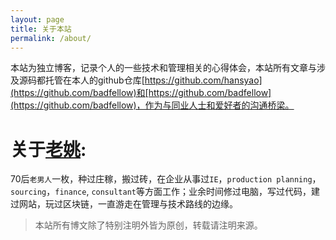 ```yaml
---
layout: page
title: 关于本站
permalink: /about/
---
```


本站为独立博客，记录个人的一些技术和管理相关的心得体会，本站所有文章与涉及源码都托管在本人的github仓库[https://github.com/hansyao](https://github.com/badfellow)和[https://github.com/badfellow](https://github.com/badfellow)，作为与同业人士和爱好者的沟通桥梁。

# 关于[老姚](https://hansyao.github.io):

70后`老男人`一枚，种过庄稼，搬过砖，在企业从事过`IE`，`production planning`，`sourcing`，`finance`, `consultant`等方面工作；业余时间修过电脑，写过代码，建过网站，玩过区块链，一直游走在管理与技术路线的边缘。


>本站所有博文除了特别注明外皆为原创，转载请注明来源。